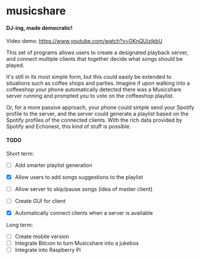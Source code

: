 # musicshare
#### DJ-ing, made democratic!

Video demo:  https://www.youtube.com/watch?v=GKnQUizjkbU

This set of programs allows users to create a designated playback server, and
connect multiple clients that together decide what songs should be played.

It's still in its most simple form, but this could easily be extended to
situations such as coffee shops and parties. Imagine if upon walking into a
coffeeshop your phone automatically detected there was a Musicshare server
running and prompted you to vote on the coffeeshop playlist.

Or, for a more passive approach, your phone could simple send your Spotify profile to the
server, and the server could generate a playlist based on the Spotify profiles
of the connected clients. With the rich data provided by Spotify and Echonest,
this kind of stuff is possible.


#### TODO
Short term:
- [ ] Add smarter playlist generation
- [x] Allow users to add songs suggestions to the playlist
- [ ] Allow server to skip/pause songs (idea of master client)
- [ ] Create GUI for client
- [x] Automatically connect clients when a server is available


Long term:
- [ ] Create mobile version
- [ ] Integrate Bitcoin to turn Musicshare into a jukebox
- [ ] Integrate into Raspberry Pi
